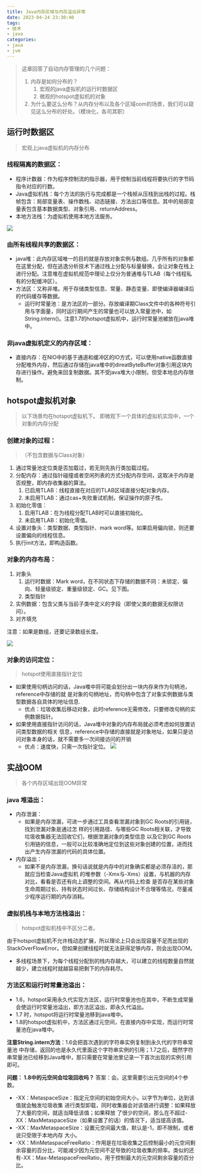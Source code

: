 ```yaml
---
title: Java内存区域与内存溢出异常
date: 2023-04-24 23:30:40
tags:
- 技术
- java
categories:
- java
- jvm
---
```

> 这章回答了自动内存管理的几个问题：
>
> 1. 内存是如何分布的？
>    1. 宏观的java虚拟机的运行时数据区
>    2. 微观的hotspot虚拟机的对象
> 2. 为什么要这么分布？从内存分布以及各个区域oom的场景，我们可以窥见这么分布的好处。（模块化，各司其职）



## 运行时数据区


> 宏观上java虚拟机的内存分布



### 线程隔离的数据区：

- 程序计数器：作为程序控制流的指示器，用于控制当前线程将要执行的字节码指令对应的行数。
- Java虚拟机栈：每个方法的执行与完成都是一个栈帧从压栈到出栈的过程。栈帧包含：局部变量表、操作数栈、动态链接、方法出口等信息。其中的局部变量表包含基本数据类型、对象引用、returnAddress。
- 本地方法栈：为虚拟机使用本地方法服务。

![](https://kanhaiblog-1315198027.cos.ap-shanghai.myqcloud.com/Java%E5%86%85%E5%AD%98%E5%8C%BA%E5%9F%9F%E4%B8%8E%E5%86%85%E5%AD%98%E6%BA%A2%E5%87%BA%E5%BC%82%E5%B8%B8/%E8%BF%90%E8%A1%8C%E6%97%B6%E6%95%B0%E6%8D%AE%E5%8C%BA.png)


### 由所有线程共享的数据区：

- java堆：此内存区域唯一的目的就是存放对象实例与数组。几乎所有的对象都在这里分配，但在逃逸分析技术下通过栈上分配与标量替换，会让对象在栈上进行分配。注意堆在虚拟机规范中理论上仅分为普通堆与TLAB（每个线程私有的分配缓冲区）。
- 方法区：又称非堆。用于存储类型信息、常量、静态变量、即使编译器编译后的代码缓存等数据。
  - 运行时常量池：是方法区的一部分。存放编译期Class文件中的各种符号引用与字面量，同时运行期间产生的常量也可以放入常量池中，如String.intern()。注意1.7的hotspot虚拟机中，运行时常量池被放在java堆中。


### 非java虚拟机定义的内存区域：

- 直接内存：在NIO中的基于通道和缓冲区的IO方式，可以使用native函数直接分配堆外内存，然后通过存储在java堆中的direatByteBuffer对象引用这块内存进行操作。避免来回复制数据。其不受java堆大小限制，但受本地总内存限制。



## hotspot虚拟机对象

> 以下场景均在hotspot虚拟机下。
> 即微观下一个具体的虚拟机实现中，一个对象的内存分配


### 创建对象的过程：

> （不包含数据与Class对象）

1. 通过常量池定位类是否加载过，若无则先执行类加载过程。
2. 分配内存：通过指针碰撞或者空闲列表的方式分配内存空间，这取决于内存是否规整，即内存收集器的算法。
   1. 已启用TLAB：线程直接在对应的TLAB区域直接分配对象内存。
   2. 未启用TLAB：通过cas+失败重试机制，保证操作的原子性。
3. 初始化零值：
   1. 启用TLAB：在为线程分配TLAB时可以直接初始化。
   2. 未启用TLAB：初始化零值。
4. 设置对象头：类型数据、类型指针、mark word等。如果启用偏向锁，则还要设置偏向的线程信息。
5. 执行init方法，即构造函数。


### 对象的内存布局：

1. 对象头
   1. 运行时数据：Mark word，在不同状态下存储的数据不同：未锁定、偏向、轻量级锁定、重量级锁定、GC。见下图。
   2. 类型指针
2. 实例数据：包含父类与当前子类中定义的字段（即使父类的数据无权限访问）。
3. 对齐填充

注意：如果是数组，还要记录数组长度。

![](https://kanhaiblog-1315198027.cos.ap-shanghai.myqcloud.com/Java%E5%86%85%E5%AD%98%E5%8C%BA%E5%9F%9F%E4%B8%8E%E5%86%85%E5%AD%98%E6%BA%A2%E5%87%BA%E5%BC%82%E5%B8%B8/20230425013407424.png)

### 对象的访问定位：

> hotspot使用直接指针定位

- 如果使用句柄访问的话，Java堆中将可能会划分出一块内存来作为句柄池，reference中存储的就 是对象的句柄地址，而句柄中包含了对象实例数据与类型数据各自具体的地址信息.
  - 优点：垃圾收集后移动对象，此时reference无需修改，只要修改句柄的实例数据指针。
- 如果使用直接指针访问的话，Java堆中对象的内存布局就必须考虑如何放置访问类型数据的相关 信息，reference中存储的直接就是对象地址，如果只是访问对象本身的话，就不需要多一次间接访问的开销
  - 优点：速度快，只需一次指针定位。
![](https://kanhaiblog-1315198027.cos.ap-shanghai.myqcloud.com/Java%E5%86%85%E5%AD%98%E5%8C%BA%E5%9F%9F%E4%B8%8E%E5%86%85%E5%AD%98%E6%BA%A2%E5%87%BA%E5%BC%82%E5%B8%B8/20230425013425517.png)

## 实战OOM

> 各个内存区域出现OOM异常


### java 堆溢出：

- 内存泄漏：
  - 如果是内存泄漏，可进一步通过工具查看泄漏对象到GC Roots的引用链，找到泄漏对象是通过怎 样的引用路径、与哪些GC Roots相关联，才导致垃圾收集器无法回收它们，根据泄漏对象的类型信息 以及它到GC Roots引用链的信息，一般可以比较准确地定位到这些对象创建的位置，进而找出产生内存泄漏的代码的具体位置。
- 内存溢出：
  - 如果不是内存泄漏，换句话说就是内存中的对象确实都是必须存活的，那就应当检查Java虚拟机 的堆参数（-Xmx与-Xms）设置，与机器的内存对比，看看是否还有向上调整的空间。再从代码上检查 是否存在某些对象生命周期过长、持有状态时间过长、存储结构设计不合理等情况，尽量减少程序运行期的内存消耗。



### 虚拟机栈与本地方法栈溢出：

> hotspot虚拟机栈中不区分二者。

由于hotspot虚拟机不允许栈动态扩展，所以理论上只会出现容量不足而出现的StackOverFlowError。但如果创建线程时就无法获得足够内存，则会出现OOM。

- 多线程场景下，为每个线程分配到的栈内存越大，可以建立的线程数量自然就越少，建立线程时就越容易把剩下的内存耗尽。


### 方法区和运行时常量池溢出：

- 1.6，hotspot采用永久代实现方法区，运行时常量池也在其中，不断生成常量会使运行时常量池溢出，即方法区溢出，即永久代溢出。
- 1.7 时，hotspot将运行时常量池移到java堆中。
- 1.8的hotspot虚拟机中，方法区通过元空间，在直接内存中实现，而运行时常量池在java堆中。

**注意String.intern方法**：1.6会把首次遇到的字符串实例复制到永久代的字符串常量池 中存储，返回的也是永久代里面这个字符串实例的引用；1.7之后，既然字符串常量池已经移到Java堆中，那只需要在常量池里记录一下首次出现的实例引用即可。

**问题： 1.8中的元空间会垃圾回收吗？**
答案：会。这里需要引出元空间的4个参数。
-  -XX：MetaspaceSize：指定元空间的初始空间大小，以字节为单位，达到该值就会触发垃圾收集 进行类型卸载，同时收集器会对该值进行调整：如果释放了大量的空间，就适当降低该值；如果释放 了很少的空间，那么在不超过-XX：MaxMetaspaceSize（如果设置了的话）的情况下，适当提高该值。
- -XX：MaxMetaspaceSize：设置元空间最大值，默认是-1，即不限制，或者说只受限于本地内存 大小。
- -XX：MinMetaspaceFreeRatio：作用是在垃圾收集之后控制最小的元空间剩余容量的百分比，可能减少因为元空间不足导致的垃圾收集的频率。类似的还有-XX：Max-MetaspaceFreeRatio，用于控制最大的元空间剩余容量的百分比。
